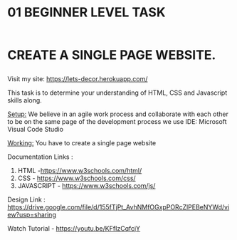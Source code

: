 <h1>
01 BEGINNER LEVEL TASK<br></br>

CREATE A SINGLE PAGE WEBSITE.</h1>


Visit my site: https://lets-decor.herokuapp.com/

<p>
This task is to determine your understanding  of HTML, CSS and Javascript skills along.

  <u>Setup:</u>
We believe in an agile work process and collaborate with each other to be on the same page of the development process we use IDE: Microsoft Visual Code Studio 

  <u>Working:</u>
You have to create a single page website
</p>


Documentation Links : 
1. HTML -https://www.w3schools.com/html/
2. CSS - https://www.w3schools.com/css/ 
3. JAVASCRIPT - https://www.w3schools.com/js/



Design Link :
https://drive.google.com/file/d/155fTjPt_AvhNMfOGxpPORcZlPEBeNYWd/view?usp=sharing



Watch Tutorial - https://youtu.be/KFfIzCqfcjY




